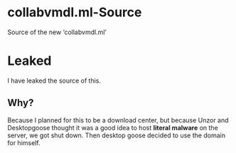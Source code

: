 # collabvmdl.ml-Source
Source of the new ‘collabvmdl.ml’


# Leaked
I have leaked the source of this.


## Why?
Because I planned for this to be a download center, but because Unzor and Desktopgoose thought it was a good idea to host **literal malware** on the server, we got shut down. Then desktop goose decided to use the domain for himself.
